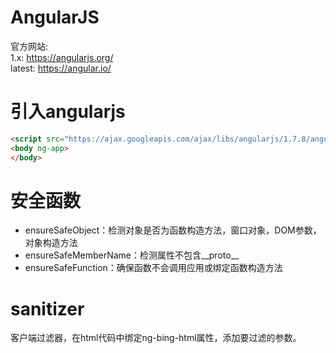 # AngularJS

官方网站:  
1.x: <https://angularjs.org/>  
latest: <https://angular.io/>

# 引入angularjs

```html
<script src="https://ajax.googleapis.com/ajax/libs/angularjs/1.7.8/angular.min.js"></script>
<body ng-app>
</body>
```

# 安全函数

- ensureSafeObject：检测对象是否为函数构造方法，窗口对象，DOM参数，对象构造方法
- ensureSafeMemberName：检测属性不包含__proto__
- ensureSafeFunction：确保函数不会调用应用或绑定函数构造方法

# sanitizer

客户端过滤器，在html代码中绑定ng-bing-html属性，添加要过滤的参数。
